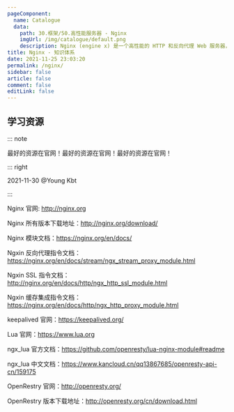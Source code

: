 ```yaml
---
pageComponent: 
  name: Catalogue
  data: 
    path: 30.框架/50.高性能服务器 - Nginx
    imgUrl: /img/catalogue/default.png
    description: Nginx (engine x) 是一个高性能的 HTTP 和反向代理 Web 服务器，同时也提供了 IMAP/POP3/SMTP 服务。
title: Nginx - 知识体系
date: 2021-11-25 23:03:20
permalink: /nginx/
sidebar: false
article: false
comment: false
editLink: false
---
```



## 学习资源

::: note

最好的资源在官网！最好的资源在官网！最好的资源在官网！

::: right

2021-11-30 @Young Kbt

:::



Nginx 官网: <http://nginx.org>

Nginx 所有版本下载地址：<http://nginx.org/download/>

Nginx 模块文档：<https://nginx.org/en/docs/>

Ngxin 反向代理指令文档：<https://nginx.org/en/docs/stream/ngx_stream_proxy_module.html>

Ngxin SSL 指令文档：<http://nginx.org/en/docs/http/ngx_http_ssl_module.html>

Ngxin 缓存集成指令文档：<https://nginx.org/en/docs/http/ngx_http_proxy_module.html>

keepalived 官网：<https://keepalived.org/>

Lua 官网：<https://www.lua.org>

ngx_lua 官方文档：<https://github.com/openresty/lua-nginx-module#readme>

ngx_lua 中文文档：<https://www.kancloud.cn/qq13867685/openresty-api-cn/159175>

OpenRestry 官网：<http://openresty.org/>

OpenRestry 版本下载地址：<http://openresty.org/cn/download.html>